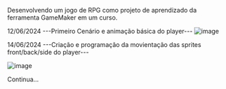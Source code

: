 Desenvolvendo um jogo de RPG como projeto de aprendizado da ferramenta GameMaker em um curso.

12/06/2024
---Primeiro Cenário e animação básica do player---
![image](https://github.com/CesarMoretto/GameZero/assets/81265167/7a30c2a9-d999-4d37-aea8-cb471621c300)

14/06/2024
---Criação e programação da movientação das sprites front/back/side do player---

![image](https://github.com/CesarMoretto/GameZero/assets/81265167/2e423b2f-0186-42c8-8042-17c66b91236b)


Continua...

